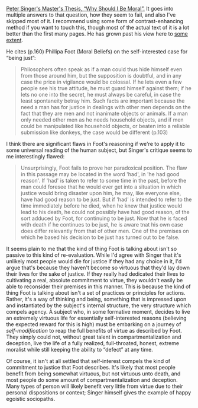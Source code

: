 [Peter Singer's Master's Thesis, “Why Should I Be Moral”.](https://minerva-access.unimelb.edu.au/handle/11343/35543) It goes into multiple answers to that question, how they seem to fail, and also I've skipped most of it. I recommend using some form of contrast-enhancing method if you want to touch this, though most of the actual text of it is a lot better than the first many pages. He has grown past his view here to [some extent](https://www.youtube.com/watch?v=W3BmxyA3QPQ).

He cites (p.160) Phillipa Foot (Moral Beliefs) on the self-interested case for “being just”:

> Philosophers often speak as if a man could thus hide himself even from those around him, but the supposition is doubtful, and in any case the price in vigilance would be colossal. If he lets even a few people see his true attitude, he must guard himself against them; if he lets no one into the secret, he must always be careful, in case the least spontaneity betray him. Such facts are important because the need a man has for justice in dealings with other men depends on the fact that they are men and not inanimate objects or animals. If a man only needed other men as he needs household objects, and if men could be manipulated like household objects, or beaten into a reliable submission like donkeys, the case would be different (p.103)

I think there are significant flaws in Foot's reasoning if we're to apply it to some universal reading of the human subject, but Singer's critique seems to me interestingly flawed:

> Unsurprisingly, Foot fails to prove her paradoxical position. The flaw in this passage may be located in the word 'had', in 'he had good reason'. If 'had' is taken to refer to some time in the past, before the man could foresee that he would ever get into a situation in which justice would bring disaster upon him, he may, like everyone else, have had good reason to be just. But if 'had' is intended to refer to the time immediately before he died, when he knew that justice would lead to his death, he could not possibly have had good reason, of the sort adduced by Foot, for continuing to be just. Now that he is faced with death if he continues to be just, he is aware tnat his own case does differ relevantly from that of other men. One of the premises on which he based his decision to be just has turned out to be false.

It seems plain to me that the kind of thing Foot is talking about isn't so passive to this kind of re-evaluation. While I'd agree with Singer that it's unlikely most people would die for justice if they had any choice in it, I'd argue that's because they haven't become so virtuous that they'd lay down their lives for the sake of justice. If they really had dedicated their lives to cultivating a real, absolute commitment to virtue, they wouldn't easily be able to reconsider their premises in this manner. This is because the kind of thing Foot is talking about isn't a set of practices or principles for actions. Rather, it's a way of thinking and being, something that is impressed upon and instantiated by the subject's internal structure, the very structure which compels agency. A subject who, in some formative moment, decides to live an extremely virtuous life for essentially self-interested reasons (believing the expected reward for this is high) must be embarking on a journey of _self-modification_ to reap the full benefits of virtue as described by Foot. They simply could not, without great talent in compartmentalization and deception, live the life of a fully realized, full-throated, honest, extreme moralist while still keeping the ability to “defect” at any time.

Of course, it isn't at all settled that self-interest compels the kind of commitment to justice that Foot describes. It's likely that most people benefit from being somewhat virtuous, but not virtuous unto death, and most people do some amount of compartmentalization and deception. Many types of person will likely benefit very little from virtue due to their personal dispositions or context; Singer himself gives the example of happy egoistic sociopaths.
